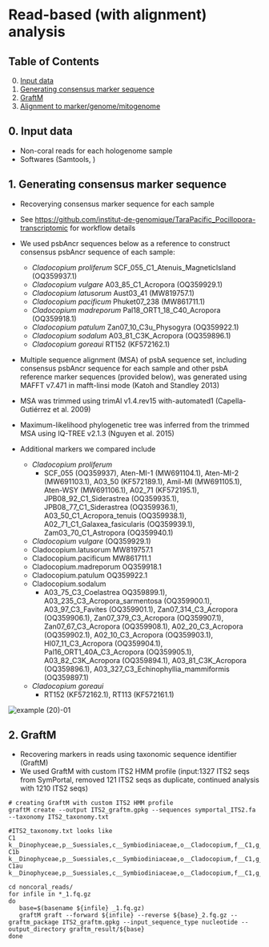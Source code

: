 # Read-based (with alignment) analysis 

## Table of Contents
0. [Input data](#input)
1. [Generating consensus marker sequence](#consensus)
2. [GraftM](#graftm)
3. [Alignment to marker/genome/mitogenome](#alignmentgenome)

## 0. Input data <a name="input"></a>
- Non-coral reads for each hologenome sample
- Softwares (Samtools, ) 

## 1. Generating consensus marker sequence <a name="consensus"></a>
- Recoverying consensus marker sequence for each sample
- See https://github.com/institut-de-genomique/TaraPacific_Pocillopora-transcriptomic for workflow details 
- We used psbAncr sequences below as a reference to construct consensus psbAncr sequence of each sample:
  - _Cladocopium proliferum_ SCF_055_C1_Atenuis_MagneticIsland (OQ359937.1)
  - _Cladocopium vulgare_ A03_85_C1_Acropora (OQ359929.1)
  - _Cladocopium latusorum_ Aust03_41 (MW819757.1)
  - _Cladocopium pacificum_ Phuket07_238 (MW861711.1)
  - _Cladocopium madreporum_ Pal18_ORT1_18_C40_Acropora (OQ359918.1)
  - _Cladocopium patulum_ Zan07_10_C3u_Physogyra (OQ359922.1)
  - _Cladocopium sodalum_ A03_81_C3K_Acropora (OQ359896.1)
  - _Cladocopium goreaui_ RT152 (KF572162.1)

- Multiple sequence alignment (MSA) of psbA sequence set, including consensus psbAncr sequence for each sample and other psbA reference marker sequences (provided below), was generated using MAFFT v7.471 in mafft-linsi mode (Katoh and Standley 2013)
- MSA was trimmed using trimAl v1.4.rev15 with-automated1 (Capella-Gutiérrez et al. 2009)
- Maximum-likelihood phylogenetic tree was inferred from the trimmed MSA using IQ-TREE v2.1.3 (Nguyen et al. 2015)
- Additional markers we compared include
  - _Cladocopium proliferum_
    - SCF_055 (OQ359937), Aten-MI-1 (MW691104.1), Aten-MI-2 (MW691103.1), A03_50 (KF572189.1), Amil-MI (MW691105.1), Aten-WSY (MW691106.1), A02_71 (KF572195.1), JPB08_92_C1_Siderastrea (OQ359935.1), JPB08_77_C1_Siderastrea (OQ359936.1), A03_50_C1_Acropora_tenuis (OQ359938.1), A02_71_C1_Galaxea_fasicularis (OQ359939.1), Zam03_70_C1_Astropora (OQ359940.1)
  - _Cladocopium vulgare_ (OQ359929.1)
  - Cladocopium.latusorum MW819757.1
  - Cladocopium.pacificum MW861711.1
  - Cladocopium.madreporum OQ359918.1
  - Cladocopium.patulum OQ359922.1
  - Cladocopium.sodalum
    - A03_75_C3_Coelastrea OQ359899.1), A03_235_C3_Acropora_sarmentosa (OQ359900.1), A03_97_C3_Favites (OQ359901.1), Zan07_314_C3_Acropora (OQ359906.1), Zan07_379_C3_Acropora (OQ359907.1), Zan07_67_C3_Acropora (OQ359908.1), A02_20_C3_Acropora (OQ359902.1), A02_10_C3_Acropora (OQ359903.1), HI07_11_C3_Acropora (OQ359904.1), Pal16_ORT1_40A_C3_Acropora (OQ359905.1), A03_82_C3K_Acropora (OQ359894.1), A03_81_C3K_Acropora (OQ359896.1), A03_327_C3_Echinophyllia_mammiformis (OQ359897.1)
  - _Cladocopium goreaui_
    - RT152 (KF572162.1), RT113 (KF572161.1)

![example (20)-01](https://github.com/hisatakeishida/Symb-SHIN/assets/95674651/0d58ab85-c604-4d19-a5c6-c52784155a87)

## 2. GraftM <a name="graftm"></a>
- Recovering markers in reads using taxonomic sequence identifier (GraftM)
- We used GraftM with custom ITS2 HMM profile (input:1327 ITS2 seqs from SymPortal, removed 121 ITS2 seqs as duplicate, continued analysis with 1210 ITS2 seqs)

```
# creating GraftM with custom ITS2 HMM profile 
graftM create --output ITS2_graftm.gpkg --sequences symportal_ITS2.fa --taxonomy ITS2_taxonomy.txt

#ITS2_taxonomy.txt looks like
C1	k__Dinophyceae,p__Suessiales,c__Symbiodiniaceae,o__Cladocopium,f__C1,g__C1
C1b	k__Dinophyceae,p__Suessiales,c__Symbiodiniaceae,o__Cladocopium,f__C1,g__C1b
C1au	k__Dinophyceae,p__Suessiales,c__Symbiodiniaceae,o__Cladocopium,f__C1,g__C1au

cd noncoral_reads/
for infile in *_1.fq.gz
do
   base=$(basename ${infile} _1.fq.gz)
   graftM graft --forward ${infile} --reverse ${base}_2.fq.gz --graftm_package ITS2_graftm.gpkg --input_sequence_type nucleotide --output_directory graftm_result/${base}
done
```











